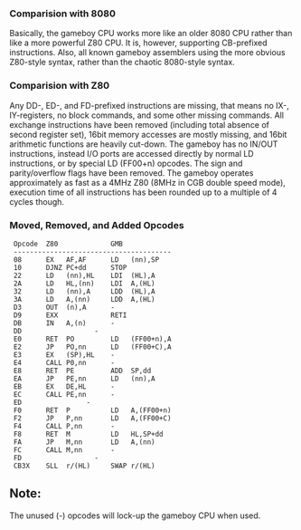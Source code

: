 ### Comparision with 8080

Basically, the gameboy CPU works more like an older 8080 CPU rather than
like a more powerful Z80 CPU. It is, however, supporting CB-prefixed
instructions. Also, all known gameboy assemblers using the more obvious
Z80-style syntax, rather than the chaotic 8080-style syntax.

### Comparision with Z80

Any DD-, ED-, and FD-prefixed instructions are missing, that means no
IX-, IY-registers, no block commands, and some other missing commands.
All exchange instructions have been removed (including total absence of
second register set), 16bit memory accesses are mostly missing, and
16bit arithmetic functions are heavily cut-down. The gameboy has no
IN/OUT instructions, instead I/O ports are accessed directly by normal
LD instructions, or by special LD (FF00+n) opcodes. The sign and
parity/overflow flags have been removed. The gameboy operates
approximately as fast as a 4MHz Z80 (8MHz in CGB double speed mode),
execution time of all instructions has been rounded up to a multiple of
4 cycles though.

### Moved, Removed, and Added Opcodes

` Opcode  Z80             GMB`\
` ---------------------------------------`\
` 08      EX   AF,AF      LD   (nn),SP`\
` 10      DJNZ PC+dd      STOP`\
` 22      LD   (nn),HL    LDI  (HL),A`\
` 2A      LD   HL,(nn)    LDI  A,(HL)`\
` 32      LD   (nn),A     LDD  (HL),A`\
` 3A      LD   A,(nn)     LDD  A,(HL)`\
` D3      OUT  (n),A      -`\
` D9      EXX             RETI`\
` DB      IN   A,(n)      -`\
` DD      `<IX>`            -`\
` E0      RET  PO         LD   (FF00+n),A`\
` E2      JP   PO,nn      LD   (FF00+C),A`\
` E3      EX   (SP),HL    -`\
` E4      CALL P0,nn      -`\
` E8      RET  PE         ADD  SP,dd`\
` EA      JP   PE,nn      LD   (nn),A`\
` EB      EX   DE,HL      -`\
` EC      CALL PE,nn      -`\
` ED      `<pref>`          -`\
` F0      RET  P          LD   A,(FF00+n)`\
` F2      JP   P,nn       LD   A,(FF00+C)`\
` F4      CALL P,nn       -`\
` F8      RET  M          LD   HL,SP+dd`\
` FA      JP   M,nn       LD   A,(nn)`\
` FC      CALL M,nn       -`\
` FD      `<IY>`            -`\
` CB3X    SLL  r/(HL)     SWAP r/(HL)`

Note:
-----

The unused (-) opcodes will lock-up the gameboy CPU when used.

